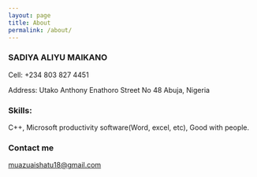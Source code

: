 ```yaml
---
layout: page
title: About
permalink: /about/
---
```

### SADIYA ALIYU MAIKANO 
Cell: +234 803 827 4451

Address: Utako Anthony Enathoro Street No 48 Abuja, Nigeria


### Skills:
C++, Microsoft productivity software(Word, excel, etc), Good with people.
### Contact me

[muazuaishatu18@gmail.com](mailto:muazuaishatu18@gmail.com)